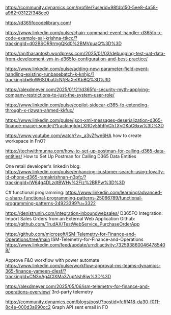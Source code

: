 https://community.dynamics.com/profile/?userid=98fdb150-5ee8-4a58-a962-03122f348ce0

https://d365focodelibrary.com/


https://www.linkedin.com/pulse/chain-command-event-handler-d365fo-x-code-example-sai-krishna-ttkcc/?trackingId=d02BSORRrmgQKd0%2BMVpuaQ%3D%3D

https://anithasantosh.wordpress.com/2025/01/03/debugging-test-uat-data-from-development-vm-in-d365fo-configuration-and-best-practice/


https://www.linkedin.com/pulse/adding-new-parameter-field-event-handling-existing-runbasebatch-k-knhjc/?trackingId=6qW6SDbaUcNfjBaXefKbBQ%3D%3D


https://alexdmeyer.com/2025/01/21/d365fo-security-myth-applying-company-restrictions-to-just-the-system-user-role/

https://www.linkedin.com/pulse/copilot-sidecar-d365-fo-extending-through-x-rizwan-ahmed-kkfuc/

https://www.linkedin.com/pulse/json-xml-messages-deserialization-d365-finance-maciej-sondej/?trackingId=LXROy55hRyChTXyGKoC6xw%3D%3D

https://www.youtube.com/watch?v=_a3vZfwn6HA  how to create workspace in FnO?
    
https://techwithmunna.com/how-to-set-up-postman-for-calling-d365-data-entities/   How to Set Up Postman for Calling D365 Data Entities

One retail developer's linkedin blog:  https://www.linkedin.com/pulse/enhancing-customer-search-using-loyalty-id-phone-d365-ramakrishnan-n3pfc/?trackingId=lW64g4DLzdtBWHy%2Fiz%2BRPw%3D%3D

C#  functional programming:  https://www.linkedin.com/learning/advanced-c-sharp-functional-programming-patterns-25066789/functional-programming-patterns-24923399?u=3322



https://denistrunin.com/integration-inboundwebsales/   D365FO Integration: Import Sales Orders from an External Web Application  Github:  https://github.com/TrudAX/TestWebService_PurchaseOrderApp


https://github.com/microsoft/ISM-Telemetry-for-Finance-and-Operations/tree/main  ISM-Telemetry-for-Finance-and-Operations  https://www.linkedin.com/feed/update/urn:li:activity:7325938600464785408/

Approve F&O workflow with power automate  https://www.linkedin.com/pulse/workflow-approval-ms-teams-dynamics-365-finance-yameen-dlesf/?trackingId=CN3nAg4ClXMa37upNsh8jw%3D%3D

https://alexdmeyer.com/2025/05/06/ism-telemetry-for-finance-and-operations-overview/ 3rd-party telemetry

https://community.dynamics.com/blogs/post/?postid=fcfff418-da30-f011-8c4e-000d3a990cc2   Graph API sent email in FO
